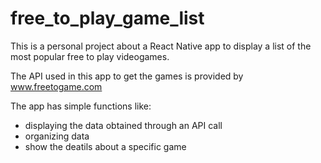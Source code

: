 # free_to_play_game_list
This is a personal project about a React Native app to display a list of the most popular free to play videogames.

The API used in this app to get the games is provided by www.freetogame.com

The app has simple functions like:
  - displaying the data obtained through an API call
  - organizing data
  - show the deatils about a specific game
